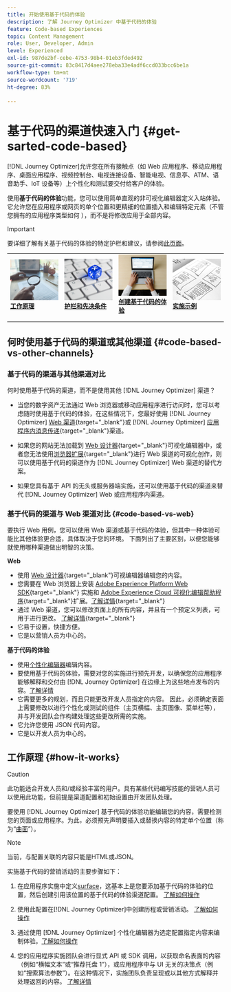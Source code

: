 ```yaml
---
title: 开始使用基于代码的体验
description: 了解 Journey Optimizer 中基于代码的体验
feature: Code-based Experiences
topic: Content Management
role: User, Developer, Admin
level: Experienced
exl-id: 987de2bf-cebe-4753-98b4-01eb3fded492
source-git-commit: 83c8417d4aee278eba33e4adf6ccd033bcc6be1a
workflow-type: tm+mt
source-wordcount: '719'
ht-degree: 83%

---
```


# 基于代码的渠道快速入门 {#get-sarted-code-based}

[!DNL Journey Optimizer]允许您在所有接触点（如 Web 应用程序、移动应用程序、桌面应用程序、视频控制台、电视连接设备、智能电视、信息亭、ATM、语音助手、IoT 设备等）上个性化和测试要交付给客户的体验。

使用&#x200B;**基于代码的体验**&#x200B;功能，您可以使用简单直观的非可视化编辑器定义入站体验。 它允许您在应用程序或网页的单个位置和更精细的位置插入和编辑特定元素（不管您拥有的应用程序类型如何 ），而不是将修改应用于全部内容。

<!--[!DNL Journey Optimizer] allows you to compose and deliver content on any inbound device in a developer-focused workflow. You can leverage all the personalization capabilities, and preview what will be published. The content can be static (images, text, JSON, HTML) or dynamic (offers, decisions, recommendations). You can also insert custom content actions in your omni-channel journeys.-->

>[!IMPORTANT]
>
>要详细了解有关基于代码的体验的特定护栏和建议，请参阅[此页面](code-based-prerequisites.md)。


<!--Discover the detailed steps to create a code-based campaign in this video.-->

<table style="table-layout:fixed"><tr style="border: 0;">
<td>
<a href="#how-it-works">
<img alt="潜在客户" src="../assets/do-not-localize/privacy-audit.jpeg">
</a>
<div><a href="#how-it-works"><strong>工作原理</strong>
</div>
<p>
</td>
<td>
<a href="code-based-prerequisites.md">
<img alt="验证" src="../assets/do-not-localize/web-prerequisites.jpg">
</a>
<div>
<a href="code-based-prerequisites.md"><strong>护栏和先决条件</strong></a>
</div>
<p>
</td>
<td>
<a href="create-code-based.md#create-code-based-campaign">
<img alt="不频繁" src="../assets/do-not-localize/web-create.jpg">
</a>
<div>
<a href="create-code-based.md#create-code-based-campaign"><strong>创建基于代码的体验</strong></a>
</div>
<p></td>
<td>
<a href="code-based-implementation-samples.md">
<img alt="验证" src="../assets/do-not-localize/web-design.jpg">
</a>
<div>
<a href="code-based-implementation-samples.md"><strong>实施示例</strong></a>
</div>
<p>
</td>
</tr></table>

<!--[Learn how to create a code-based campaign in this video](#video)-->

## 何时使用基于代码的渠道或其他渠道 {#code-based-vs-other-channels}

### 基于代码的渠道与其他渠道对比

何时使用基于代码的渠道，而不是使用其他 [!DNL Journey Optimizer] 渠道？

* 当您的数字资产无法通过 Web 浏览器或移动应用程序进行访问时，您可以考虑随时使用基于代码的体验，在这些情况下，您最好使用 [!DNL Journey Optimizer] [Web 渠道](../web/get-started-web.md){target="_blank"}或 [!DNL Journey Optimizer] [应用程序内消息传递](../in-app/get-started-in-app.md){target="_blank"}渠道。

* 如果您的网站无法加载到 [Web 设计器](../web/edit-web-content.md#work-with-web-designer){target="_blank"}可视化编辑器中，或者您无法使用[浏览器扩展](../web/web-prerequisites.md#visual-authoring-prerequisites){target="_blank"}进行 Web 渠道的可视化创作，则可以使用基于代码的渠道作为 [!DNL Journey Optimizer] Web 渠道的替代方案。

* 如果您具有基于 API 的无头或服务器端实施，还可以使用基于代码的渠道来替代 [!DNL Journey Optimizer] Web 或应用程序内渠道。

### 基于代码的渠道与 Web 渠道对比 {#code-based-vs-web}

要执行 Web 用例，您可以使用 Web 渠道或基于代码的体验，但其中一种体验可能比其他体验更合适，具体取决于您的环境。 下面列出了主要区别，以便您能够就使用哪种渠道做出明智的决策。

**Web**

* 使用 [Web 设计器](../web/edit-web-content.md#work-with-web-designer){target="_blank"}可视编辑器编辑您的内容。
* 您需要在 Web 浏览器上安装 [Adobe Experience Platform Web SDK](https://experienceleague.adobe.com/docs/platform-learn/implement-web-sdk/overview.html?lang=zh-Hans){target="_blank"} 实施和 [Adobe Experience Cloud 可视化编辑帮助程序](https://chrome.google.com/webstore/detail/adobe-experience-cloud-vi/kgmjjkfjacffaebgpkpcllakjifppnca){target="_blank"}扩展。[了解详情](../web/web-prerequisites.md){target="_blank"}
* 通过 Web 渠道，您可以修改页面上的所有内容，并且有一个预定义列表，可用于进行更改。 [了解详情](../web/edit-web-content.md#work-with-web-designer){target="_blank"}
* 它易于设置，快捷方便。
* 它是以营销人员为中心的。

**基于代码的体验**

* 使用[个性化编辑器](create-code-based.md#edit-code)编辑内容。
* 要使用基于代码的体验，需要对您的实施进行预先开发，以确保您的应用程序能够解释和交付由 [!DNL Journey Optimizer] 在边缘上为这些地点发布的内容。[了解详情](code-based-configuration.md#surface-definition)
* 它需要更多的规划，而且只能更改开发人员指定的内容。 因此，必须确定表面上需要修改以进行个性化或测试的组件（主页横幅、主页图像、菜单栏等），并与开发团队合作构建处理这些更改所需的实施。
* 它允许您使用 JSON 代码内容。
* 它是以开发人员为中心的。

## 工作原理 {#how-it-works}

>[!CAUTION]
>
>此功能适合开发人员和/或经验丰富的用户。具有某些代码编写技能的营销人员可以使用此功能，但前提是渠道配置和初始设置由开发团队处理。

要使用 [!DNL Journey Optimizer] 基于代码的体验功能编辑您的内容，需要检测您的页面或应用程序。为此，必须预先声明要插入或替换内容的特定单个位置（称为“[曲面](code-based-configuration.md#surface-definition)”）。

>[!NOTE]
>
>当前，与配置关联的内容只能是HTML或JSON。

实施基于代码的营销活动的主要步骤如下：

1. 在应用程序实施中定义[surface](code-based-configuration.md#surface-definition)，这基本上是您要添加基于代码的体验的位置，然后创建引用该位置的基于代码的体验渠道配置。 [了解如何操作](code-based-configuration.md#create-code-based-configuration)

1. 使用此配置在[!DNL Journey Optimizer]中创建历程或营销活动。 [了解如何操作](create-code-based.md#create-code-based-campaign)

1. 通过使用 [!DNL Journey Optimizer] 个性化编辑器为选定配置指定内容来编制体验。[了解如何操作](create-code-based.md#edit-code)

1. 您的应用程序实施团队会进行显式 API 或 SDK 调用，以获取命名表面的内容（例如“横幅文本”或“推荐托盘 1”），或应用程序中与 UI 无关的决策点（例如“搜索算法参数”）。在这种情况下，实施团队负责呈现或以其他方式解释并处理返回的内容。 [了解详情](code-based-implementation-samples.md)
